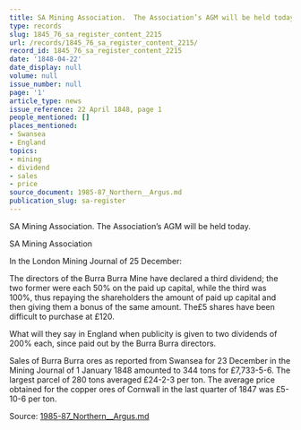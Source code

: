 ```yaml
---
title: SA Mining Association.  The Association’s AGM will be held today.
type: records
slug: 1845_76_sa_register_content_2215
url: /records/1845_76_sa_register_content_2215/
record_id: 1845_76_sa_register_content_2215
date: '1848-04-22'
date_display: null
volume: null
issue_number: null
page: '1'
article_type: news
issue_reference: 22 April 1848, page 1
people_mentioned: []
places_mentioned:
- Swansea
- England
topics:
- mining
- dividend
- sales
- price
source_document: 1985-87_Northern__Argus.md
publication_slug: sa-register
---
```


SA Mining Association.  The Association’s AGM will be held today.

SA Mining Association

In the London Mining Journal of 25 December:

The directors of the Burra Burra Mine have declared a third dividend; the two former were each 50% on the paid up capital, while the third was 100%, thus repaying the shareholders the amount of paid up capital and then giving them a bonus of the same amount.  The£5 shares have been difficult to purchase at £120.

What will they say in England when publicity is given to two dividends of 200% each, since paid out by the Burra Burra directors.

Sales of Burra Burra ores as reported from Swansea for 23 December in the Mining Journal of 1 January 1848 amounted to 344 tons for £7,733-5-6.  The largest parcel of 280 tons averaged £24-2-3 per ton.  The average price obtained for the copper ores of Cornwall in the last quarter of 1847 was £5-10-6 per ton.

Source: [1985-87_Northern__Argus.md](/downloads/markdown/1985-87_Northern__Argus.md)
